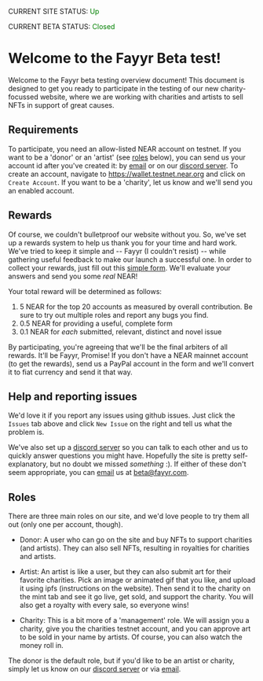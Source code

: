 CURRENT SITE STATUS: <span style="color:green">Up</span>

CURRENT BETA STATUS: <span style="color:green">Closed</span>

# Welcome to the Fayyr Beta test!

Welcome to the Fayyr beta testing overview document! This document is designed to get you ready to participate in the 
testing of our new charity-focussed website, where we are working with charities and artists to sell NFTs in support 
of great causes.

## Requirements


To participate, you need an allow-listed NEAR account on testnet. If you want to be a 'donor' or an 'artist' (see [roles](#roles) below), 
you can send us your account id after you've created it: by [email](mailto:beta@fayyr.com) or on our [discord server](https://discord.gg/MG8JeeuwYV). 
To create an account, navigate to https://wallet.testnet.near.org and click on `Create Account`. If you want to be a 'charity', let us know and we'll 
send you an enabled account.

## Rewards

Of course, we couldn't bulletproof our website without you. So, we've set up a rewards system to help us thank you for
your time and hard work.  We've tried to keep it simple and -- Fayyr (I couldn't resist) -- while gathering useful feedback
to make our launch a successful one. In order to collect your rewards, just fill out this [simple form](https://docs.google.com/forms/d/e/1FAIpQLSdpf8IdaUn1Yp9TDgMOr_1DwH_OBGYhkSuSPwgKurvGwSd2tA/viewform?usp=sf_link). We'll evaluate
your answers and send you some *real* NEAR!

Your total reward will be determined as follows:

1. 5 NEAR for the top 20 accounts as measured by overall contribution. Be sure to try out multiple roles and report any bugs you find.  
1. 0.5 NEAR for providing a useful, complete form
2. 0.1 NEAR for *each* submitted, relevant, distinct and novel issue 

By participating, you're agreeing that we'll be the final arbiters of all rewards. It'll be Fayyr, Promise! If you don't have a NEAR mainnet
account (to get the rewards), send us a PayPal account in the form and we'll convert it to fiat currency and send it that way.

## Help and reporting issues

We'd love it if you report any issues using github issues. Just click the `Issues` tab above and click `New Issue` on the 
right and tell us what the problem is.

We've also set up a [discord server](https://discord.gg/MG8JeeuwYV) so you can talk to each other and us to quickly answer questions you might have.  Hopefully
the site is pretty self-explanatory, but no doubt we missed *something* :).  If either of these don't seem appropriate, you can [email](mailto:beta@fayyr.com) us at
beta@fayyr.com.

## <a name="roles">Roles</a>

There are three main roles on our site, and we'd love people to try them all out (only one per account, though).

- Donor: A user who can go on the site and buy NFTs to support charities (and artists). They can also sell NFTs, resulting in royalties for charities and artists.

- Artist: An artist is like a user, but they can also submit art for their favorite charities. Pick an image or animated gif that you like, and upload it using ipfs (instructions on the website). Then send it to the charity on the mint tab and see it go live, get sold, and support the charity. You will also get a royalty with every sale, so everyone wins!

- Charity: This is a bit more of a 'management' role. We will assign you a charity, give you the charities testnet account, and you can approve art to be sold in your name by artists. Of course, you can also watch the money roll in.

The donor is the default role, but if you'd like to be an artist or charity, simply let us know on our [discord server](https://discord.gg/MG8JeeuwYV) or via [email](mailto:beta@fayyr.com).
